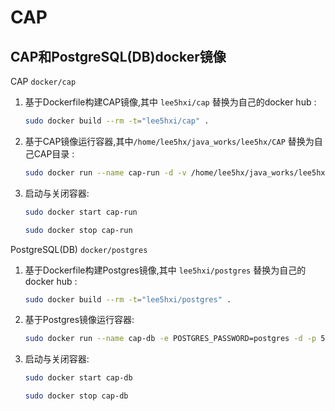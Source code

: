 
# CAP
## CAP和PostgreSQL(DB)docker镜像 

CAP `docker/cap`

1. 基于Dockerfile构建CAP镜像,其中 `lee5hxi/cap` 替换为自己的docker hub :

	```bash
	sudo docker build --rm -t="lee5hxi/cap" .
	```

2. 基于CAP镜像运行容器,其中`/home/lee5hx/java_works/lee5hx/CAP` 替换为自己CAP目录 :

	```bash
	sudo docker run --name cap-run -d -v /home/lee5hx/java_works/lee5hx/CAP:/CAP lee5hxi/cap /bin/bash
	```
3. 启动与关闭容器:

	```bash
	sudo docker start cap-run
	```
	```bash
	sudo docker stop cap-run
	```


PostgreSQL(DB) `docker/postgres`

1. 基于Dockerfile构建Postgres镜像,其中 `lee5hxi/postgres` 替换为自己的docker hub :

	```bash
	sudo docker build --rm -t="lee5hxi/postgres" .
	```

2. 基于Postgres镜像运行容器:

	```bash
	sudo docker run --name cap-db -e POSTGRES_PASSWORD=postgres -d -p 5432 lee5hxi/postgres
	```
3. 启动与关闭容器:

	```bash
	sudo docker start cap-db
	```
	```bash
	sudo docker stop cap-db
	```

